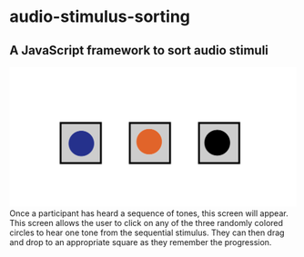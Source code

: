 # audio-stimulus-sorting
## A JavaScript framework to sort audio stimuli


![preview](/img/preview.png)
Once a participant has heard a sequence of tones, this screen will appear.
This screen allows the user to click on any of the three randomly colored circles to hear one tone from the sequential stimulus. They can then drag and drop to an appropriate square as they remember the progression.
